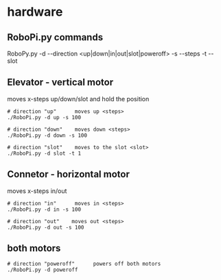# hardware
## RoboPi.py commands

RoboPy.py -d --direction <up|down|in|out|slot|poweroff> -s --steps <steps> -t --slot <slot>

## Elevator - vertical motor
moves x-steps up/down/slot and hold the position
```
# direction "up"      moves up <steps>
./RoboPi.py -d up -s 100

# direction "down"    moves down <steps>
./RoboPi.py -d down -s 100

# direction "slot"    moves to the slot <slot>
./RoboPi.py -d slot -t 1
```

## Connetor - horizontal motor
moves x-steps in/out
```
# direction "in"      moves in <steps>
./RoboPi.py -d in -s 100

# direction "out"    moves out <steps>
./RoboPi.py -d out -s 100
```

## both motors
```
# direction "poweroff"      powers off both motors
./RoboPi.py -d poweroff
```
